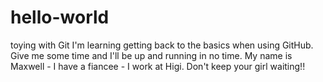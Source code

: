 # hello-world
toying with Git
I'm learning getting back to the basics when using GitHub. Give me some time and I'll be up and running in no time.
My name is Maxwell - I have a fiancee - I work at Higi.
Don't keep your girl waiting!!
